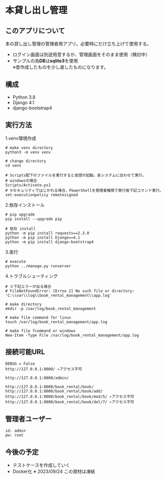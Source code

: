 # 本貸し出し管理
## このアプリについて
本の貸し出し管理の管理者用アプリ。必要時にだけ立ち上げて使用する。
- ログイン画面は別途用意するか、管理画面をそのまま使用（検討中）
- サンプルの為**DB**は**sqlite3**を使用  
  ※昔作成したものを少し直したものになります。

## 構成
- Python 3.8
- Django 4.1
- django-bootstrap4

## 実行方法
1.venv環境作成
```
# make venv directory
python3 -m venv venv

# change directory
cd venv

# Scripts配下のファイルを実行すると仮想が起動。各システムに合わせて実行。
# windowsの場合
Scripts/Activate.ps1
# ※セキュリティではじかれる場合、PowerShellを管理者権限で実行後下記コマンド実行。
set-executionpolicy remotesigned
```
2.依存インストール
```
# pip upgrade
pip install --upgrade pip

# 依存 install
python -m pip install requests==2.3.0
python -m pip install Django==4.1
python -m pip install django-bootstrap4
```
3.実行
```
# execute
python ../manage.py runserver
```
4.トラブルシューティング
```
# ※下記エラーが出る場合
# FileNotFoundError: [Errno 2] No such file or directory: 'C:\\var\\log\\book_rental_management\\app.log'

# make directory
mkdir -p /var/log/book_rental_management

# make file command for linux
touch /var/log/book_rental_management/app.log

# make file fcommand or windows
New-Item -Type File /var/log/book_rental_management/app.log
```

## 接続可能URL
```URL
DEBUG = False
http://127.0.0.1:8000/ ←アクセス不可

http://127.0.0.1:8000/admin/

http://127.0.0.1:8000/book_rental/book/
http://127.0.0.1:8000/book_rental/book/add/
http://127.0.0.1:8000/book_rental/book/mod/5/ ←アクセス不可
http://127.0.0.1:8000/book_rental/book/del/7/ ←アクセス不可
```

## 管理者ユーザー
```
id: admin
pw: root
```

## 今後の予定
- テストケースを作成していく
- Docker化
  ※ 2023/09/24 この資材は凍結
